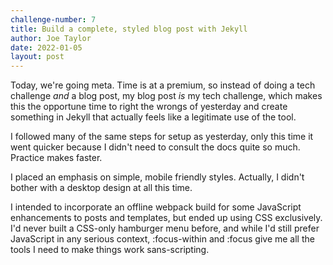 ```yaml
---
challenge-number: 7
title: Build a complete, styled blog post with Jekyll
author: Joe Taylor
date: 2022-01-05
layout: post
---
```


Today, we're going meta. Time is at a premium, so instead of doing a tech
challenge *and* a blog post, my blog post *is* my tech challenge, which makes
this the opportune time to right the wrongs of yesterday and create something in
Jekyll that actually feels like a legitimate use of the tool.

I followed many of the same steps for setup as yesterday, only this time it went
quicker because I didn't need to consult the docs quite so much. Practice makes
faster.

I placed an emphasis on simple, mobile friendly styles. Actually, I didn't
bother with a desktop design at all this time.

I intended to incorporate an offline webpack build for some JavaScript
enhancements to posts and templates, but ended up using CSS exclusively. I'd
never built a CSS-only hamburger menu before, and while I'd still prefer
JavaScript in any serious context, :focus-within and :focus give me all the
tools I need to make things work sans-scripting.
